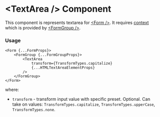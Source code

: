 # <TextArea \/> Component
This component is represents textarea for [<Form \/>](./Form.md).
It requires [context](../src/FormGroup/FormGroupContext.ts) which is provided by [<FormGroup \/>](./FormGroup.md).

### Usage

```tsx
<Form {...FormProps}>
    <FormGroup {...FormGroupProps}>
        <TextArea 
            transform={TransformTypes.capitalize} 
            {...HTMLTextAreaElementProps}
        />
    </FormGroup>
</Form>
```

where:
- `transform` - transform input value with specific preset. Optional. Can take on values: `TransformTypes.capitalize`, `TransformTypes.upperCase`, `TransformTypes.none`.
